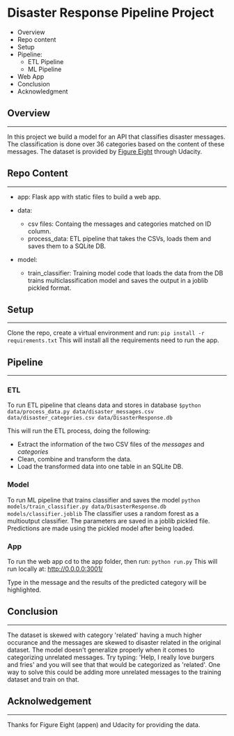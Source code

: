# Disaster Response Pipeline Project
- Overview
- Repo content
- Setup
- Pipeline:
	- ETL Pipeline
	- ML Pipeline
- Web App
- Conclusion
- Acknowledgment

## Overview
-------------
In this project we build a model for an API that classifies disaster messages. The classification is done over 36 categories based on the content of these messages. The dataset is provided by [Figure Eight](https://appen.com) through Udacity.

## Repo Content
-------------
- app: Flask app with static files to build a web app. 
- data:
	- csv files: Containg the messages and categories matched on ID column.
	- process_data: ETL pipeline that takes the CSVs, loads them and saves them to a SQLite DB. 
	
- model:
	- train_classifier: Training model code that loads the data from the DB trains multiclassification model
		and saves the output in a joblib pickled format.
		

## Setup
-------------
Clone the repo, create a virtual environment and run:
`pip install -r requirements.txt`
This will install all the requirements need to run the app.

## Pipeline
-------------
### ETL
To run ETL pipeline that cleans data and stores in database
`$python data/process_data.py data/disaster_messages.csv data/disaster_categories.csv data/DisasterResponse.db`

This will run the ETL process, doing the following:
- Extract the information of the two CSV files of the _messages_ and _categories_
- Clean, combine and transform the data.
- Load the transformed data into one table in an SQLite DB.

### Model
To run ML pipeline that trains classifier and saves the model
`python models/train_classifier.py data/DisasterResponse.db models/classifier.joblib`
The classifier uses a random forest as a multioutput classifier. The parameters are saved in a joblib pickled file. 
Predictions are made using the pickled model after being loaded.

### App
To run the web app cd to the app folder, then run:
`python run.py`
This will run  locally at: http://0.0.0.0:3001/

Type in the message and the results of the predicted category will be highlighted.

## Conclusion
-------------
The dataset is skewed with category 'related' having a much higher occurance and the messages are skewed to disaster related in the original dataset. The model doesn't generalize properly when it comes to categorizing unrelated messages. 
Try typing: 'Help, I really love burgers and fries' and you will see that that would be categorized as 'related'. 
One way to solve this could be adding more unrelated messages to the training dataset and train on that. 


## Acknolwedgement
-------------
Thanks for Figure Eight (appen) and Udacity for providing the data. 
